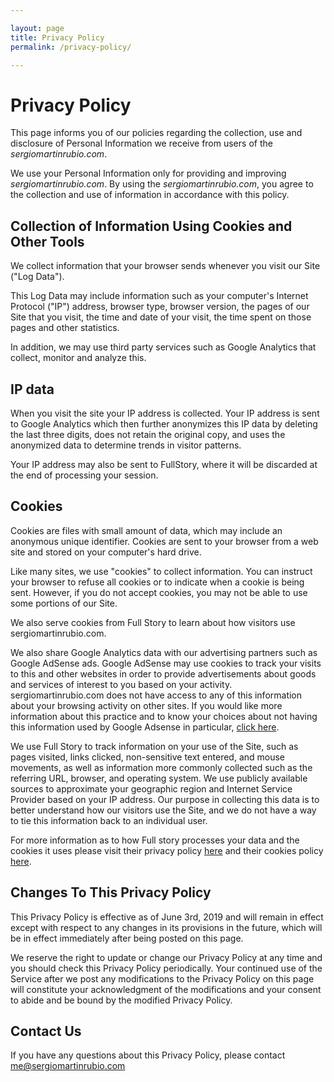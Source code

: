 ```yaml
---

layout: page
title: Privacy Policy
permalink: /privacy-policy/

---
```


# **Privacy Policy**

This page informs you of our policies regarding the collection, use and disclosure of Personal Information we receive from users of the _sergiomartinrubio.com_.

We use your Personal Information only for providing and improving _sergiomartinrubio.com_. By using the _sergiomartinrubio.com_, you agree to the collection and use of information in accordance with this policy.

## Collection of Information Using Cookies and Other Tools

We collect information that your browser sends whenever you visit our Site ("Log Data").

This Log Data may include information such as your computer's Internet Protocol ("IP") address, browser type, browser version, the pages of our Site that you visit, the time and date of your visit, the time spent on those pages and other statistics.

In addition, we may use third party services such as Google Analytics that collect, monitor and analyze this.

## IP data

When you visit the site your IP address is collected. Your IP address is sent to Google Analytics which then further anonymizes this IP data by deleting the last three digits, does not retain the original copy, and uses the anonymized data to determine trends in visitor patterns.

Your IP address may also be sent to FullStory, where it will be discarded at the end of processing your session.

## Cookies

Cookies are files with small amount of data, which may include an anonymous unique identifier. Cookies are sent to your browser from a web site and stored on your computer's hard drive.

Like many sites, we use "cookies" to collect information. You can instruct your browser to refuse all cookies or to indicate when a cookie is being sent. However, if you do not accept cookies, you may not be able to use some portions of our Site.

We also serve cookies from Full Story to learn about how visitors use sergiomartinrubio.com.

We also share Google Analytics data with our advertising partners such as Google AdSense ads. Google AdSense may use cookies to track your visits to this and other websites in order to provide advertisements about goods and services of interest to you based on your activity. sergiomartinrubio.com does not have access to any of this information about your browsing activity on other sites. If you would like more information about this practice and to know your choices about not having this information used by Google Adsense in particular, [click here](http://www.google.com/privacy_ads.html).

We use Full Story to track information on your use of the Site, such as pages visited, links clicked, non-sensitive text entered, and mouse movements, as well as information more commonly collected such as the referring URL, browser, and operating system. We use publicly available sources to approximate your geographic region and Internet Service Provider based on your IP address. Our purpose in collecting this data is to better understand how our visitors use the Site, and we do not have a way to tie this information back to an individual user.

For more information as to how Full story processes your data and the cookies it uses please visit their privacy policy [here](https://www.fullstory.com/legal/privacy/) and their cookies policy [here](https://www.fullstory.com/legal/privacy/).

## Changes To This Privacy Policy

This Privacy Policy is effective as of June 3rd, 2019 and will remain in effect except with respect to any changes in its provisions in the future, which will be in effect immediately after being posted on this page.

We reserve the right to update or change our Privacy Policy at any time and you should check this Privacy Policy periodically. Your continued use of the Service after we post any modifications to the Privacy Policy on this page will constitute your acknowledgment of the modifications and your consent to abide and be bound by the modified Privacy Policy.

## Contact Us

If you have any questions about this Privacy Policy, please contact <a href="mailto: me@sergiomartinrubio.com">me@sergiomartinrubio.com</a>
